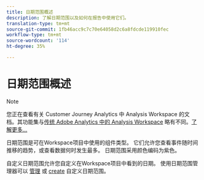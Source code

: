 ```yaml
---
title: 日期范围概述
description: 了解日期范围以及如何在报告中使用它们。
translation-type: tm+mt
source-git-commit: 1fb46acc9c7c70e64058d2c6a8fdcde119910fec
workflow-type: tm+mt
source-wordcount: '114'
ht-degree: 35%

---
```



# 日期范围概述

>[!NOTE]
>
>您正在查看有关 Customer Journey Analytics 中 Analysis Workspace 的文档。其功能集与[传统 Adobe Analytics 中的 Analysis Workspace](https://docs.adobe.com/content/help/zh-Hans/analytics/analyze/analysis-workspace/home.html) 略有不同。[了解更多...](/help/getting-started/cja-aa.md)

日期范围是可在Workspace项目中使用的组件类型。 它们允许您查看事件随时间推移的趋势，或查看数据何时发生最多。 日期范围采用颜色编码为紫色。

自定义日期范围允许您自定义在Workspace项目中看到的日期。 使用日期范围管理器可以 [管理](manage.md) 或 [create](create.md) 自定义日期范围。
